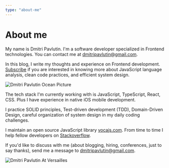 ```yaml
---
type: "about-me"
---
```


# About me

My name is Dmitri Pavlutin. I'm a software developer specialized in Frontend technologies. You can contact me at [dmitripavlutin@gmail.com](mailto:dmitripavlutin@gmail.com).  

In this blog, I write my thoughts and experience on Frontend development. [Subscribe](/newsletter/) if you are interested in knowing more about JavaScript language analysis, clean code practices, and efficient system design.  

![Dmitri Pavlutin Ocean Picture](./images/dmitri-pavlutin-paris.png)

The tech stack I'm currently working with is JavaScript, TypeScript, React, CSS. Plus I have experience in native iOS mobile development.   

I practice SOLID principles, Test-driven development (TDD), Domain-Driven Design, careful organization of system design in my daily coding challenges. 

I maintain an open source JavaScript library [vocajs.com](https://vocajs.com). From time to time I help fellow developers on [Stackoverflow](http://stackoverflow.com/users/1894471/dmitri-pavlutin). 

If you'd like to discuss with me (about blogging, hiring, conferences, just to say thanks), send me a message to [dmitripavlutin@gmail.com](mailto:dmitripavlutin@gmail.com).  

![Dmitri Pavlutin At Versailles](./images/dmitri-pavlutin-versailles.png)
